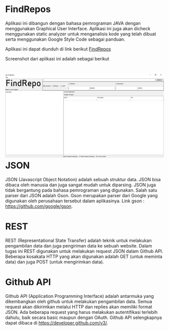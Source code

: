 # FindRepos

Aplikasi ini dibangun dengan bahasa pemrograman JAVA dengan menggunakan Graphical User Interface. Aplikasi ini juga akan dicheck menggunakan static analyzer untuk menganalisis kode yang telah dibuat serta menggunakan Google Style Code sebagai panduan.

Aplikasi ini dapat diunduh di link berikut
<a href="https://github.com/aryapradipta9/FindRepos/blob/master/release/Project1-CaLabpro.jar">FindRepos</a>

Screenshot dari aplikasi ini adalah sebagai berikut

<img src="https://github.com/aryapradipta9/FindRepos/blob/master/doc/main.png"></img>
JSON
====
JSON (Javascript Object Notation) adalah sebuah struktur data. JSON bisa dibaca oleh manusia dan juga sangat mudah untuk diparsing. JSON juga tidak bergantung pada bahasa pemrograman yang digunakan. Salah satu parser dari JSON adalah Gson. Gson merupakan parser dari Google yang digunakan oleh perusahaan tersebut dalam aplikasinya.
Link gson : https://github.com/google/gson.

REST
====
REST (Representational State Transfer) adalah teknik untuk melakukan pengambilan data dan juga pengiriman data ke sebuah website.
Dalam tugas ini REST digunakan untuk melakukan request JSON dalam Github API.
Beberapa kosakata HTTP yang akan digunakan adalah GET (untuk meminta data) dan juga POST (untuk mengirimkan data).

Github API
==========
Github API (Application Programming Interface) adalah antarmuka yang dikembangkan oleh github untuk melakukan pengambilan data. Semua request akan dikirimkan melalui HTTP dan replies akan memiliki format JSON. Ada beberapa request yang harus melakukan autentifikasi terlebih dahulu, baik secara basic maupun dengan OAuth.
Github API selengkapnya dapat dibaca di https://developer.github.com/v3/.
